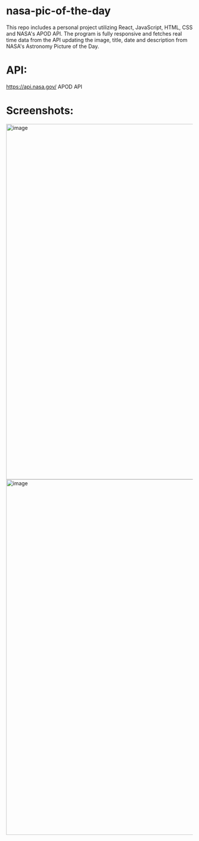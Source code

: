 # nasa-pic-of-the-day
This repo includes a personal project utilizing React, JavaScript, HTML, CSS and NASA's APOD API. The program is fully responsive and fetches real time data from the API updating the image, title, date and description from NASA's Astronomy Picture of the Day.

# API:
https://api.nasa.gov/
APOD API

# Screenshots:

<img width="959" alt="image" src="https://github.com/kyledecamargo/nasa-pic-of-the-day/assets/142937783/b677d684-59fe-42e4-becd-01c917e1491f">

<img width="959" alt="image" src="https://github.com/kyledecamargo/nasa-pic-of-the-day/assets/142937783/314ae959-3eb3-4ba7-a9a8-530a2e7d792b">



